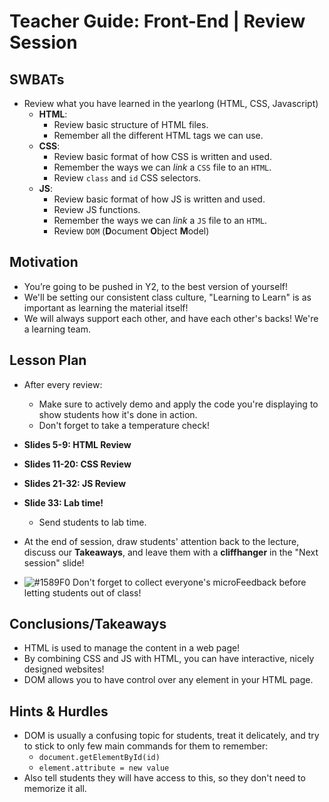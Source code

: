 # Teacher Guide: Front-End | Review Session

## SWBATs
- Review what you have learned in the yearlong (HTML, CSS, Javascript)
    - **HTML**:
        - Review basic structure of HTML files.
        - Remember all the different HTML tags we can use.
    - **CSS**:
        - Review basic format of how CSS is written and used.
        - Remember the ways we can *link* a `CSS` file to an `HTML`.
        - Review `class` and `id` CSS selectors.
    - **JS**:
        - Review basic format of how JS is written and used.
        - Review JS functions.
        - Remember the ways we can *link* a `JS` file to an `HTML`.
        - Review `DOM` (**D**ocument **O**bject **M**odel)

## Motivation
- You’re going to be pushed in Y2, to the best version of yourself!
- We'll be setting our consistent class culture, "Learning to Learn" is as important as learning the material itself!
- We will always support each other, and have each other's backs! We're a learning team.


## Lesson Plan
- After every review:  
    - Make sure to actively demo and apply the code you're displaying to show students how it's done in action.
    - Don't forget to take a temperature check!  
    
   
- **Slides 5-9: HTML Review**
- **Slides 11-20: CSS Review** 
- **Slides 21-32: JS Review**

- **Slide 33: Lab time!**
    - Send students to lab time.
- At the end of session, draw students' attention back to the lecture, discuss our **Takeaways**, and leave them with a **cliffhanger** in the "Next session" slide!
- ![#1589F0](https://via.placeholder.com/15/1589F0/000000?text=+) Don't forget to collect everyone's microFeedback before letting students out of class!




## Conclusions/Takeaways  
- HTML is used to manage the content in a web page!
- By combining CSS and JS with HTML, you can have interactive, nicely designed websites!
- DOM allows you to have control over any element in your HTML page.


## Hints & Hurdles
- DOM is usually a confusing topic for students, treat it delicately, and try to stick to only few main commands for them to remember:
    - `document.getElementById(id)`
    - `element.attribute = new value`
- Also tell students they will have access to this, so they don't need to memorize it all.
